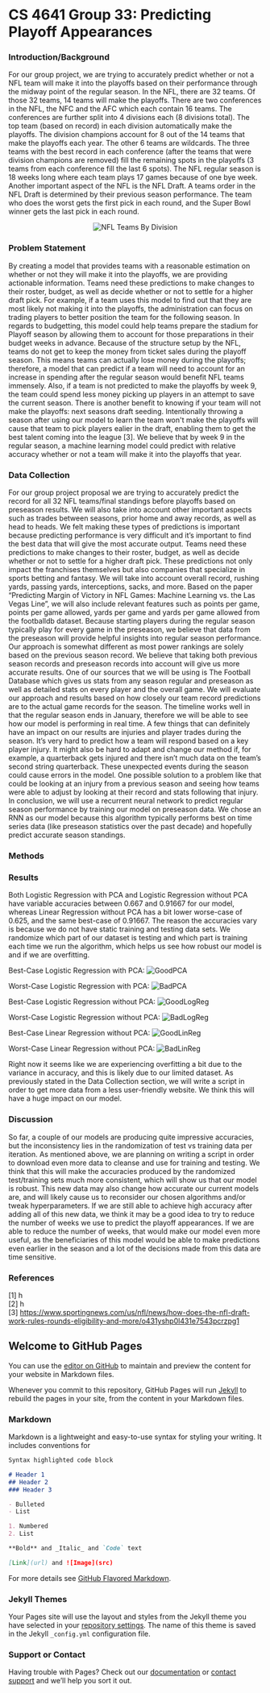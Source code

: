 # CS 4641 Group 33: Predicting Playoff Appearances

### Introduction/Background
For our group project, we are trying to accurately predict whether or not a NFL team will make it into the playoffs based on their performance through the midway point of the regular season. In the NFL, there are 32 teams. Of those 32 teams, 14 teams will make the playoffs. There are two conferences in the NFL, the NFC and the AFC which each contain 16 teams. The conferences are further split into 4 divisions each (8 divisions total). The top team (based on record) in each division automatically make the playoffs. The division champions account for 8 out of the 14 teams that make the playoffs each year. The other 6 teams are wildcards. The three teams with the best record in each conference (after the teams that were division champions are removed) fill the remaining spots in the playoffs (3 teams from each conference fill the last 6 spots). The NFL regular season is 18 weeks long where each team plays 17 games because of one bye week. Another important aspect of the NFL is the NFL Draft. A teams order in the NFL Draft is determined by their previous season performance. The team who does the worst gets the first pick in each round, and the Super Bowl winner gets the last pick in each round. 

<p align="center">
  <img src="https://images.squarespace-cdn.com/content/v1/5ce3ea91ae2b190001d02fba/1601444797075-M9N6ZBUUCKQZV1FD1CHC/Teams+by+division.jpg" alt="NFL Teams By Division"/>
</p>

### Problem Statement
By creating a model that provides teams with a reasonable estimation on whether or not they will make it into the playoffs, we are providing actionable information. Teams need these predictions to make changes to their roster, budget, as well as decide whether or not to settle for a higher draft pick. For example, if a team uses this model to find out that they are most likely not making it into the playoffs, the administration can focus on trading players to better position the team for the following season. In regards to budgetting, this model could help teams prepare the stadium for Playoff season by allowing them to account for those preparations in their budget weeks in advance. Because of the structure setup by the NFL, teams do not get to keep the money from ticket sales during the playoff season. This means teams can actually lose money during the playoffs; therefore, a model that can predict if a team will need to account for an increase in spending after the regular season would benefit NFL teams immensely. Also, if a team is not predicted to make the playoffs by week 9, the team could spend less money picking up players in an attempt to save the current season. There is another benefit to knowing if your team will not make the playoffs: next seasons draft seeding. Intentionally throwing a season after using our model to learn the team won't make the playoffs will cause that team to pick players ealier in the draft, enabling them to get the best talent coming into the league [3]. We believe that by week 9 in the regular season, a machine learning model could predict with relative accuracy whether or not a team will make it into the playoffs that year. 

### Data Collection

 



For our group project proposal we are trying to accurately predict the record for all 32 NFL teams/final standings before playoffs based on preseason results. We will also take into account other important aspects such as trades between seasons, prior home and away records, as well as head to heads. We felt making these types of predictions is important because predicting performance is very difficult and it’s important to find the best data that will give the most accurate output. Teams need these predictions to make changes to their roster, budget, as well as decide whether or not to settle for a higher draft pick. These predictions not only impact the franchises themselves but also companies that specialize in sports betting and fantasy. We will take into account overall record, rushing yards, passing yards, interceptions, sacks, and more. Based on the paper “Predicting Margin of Victory in NFL Games: Machine Learning vs. the Las Vegas Line”, we will also include relevant features such as points per game, points per game allowed, yards per game and yards per game allowed from the footballdb dataset. Because starting players during the regular season typically play for every game in the preseason, we believe that data from the preseason will provide helpful insights into regular season performance. Our approach is somewhat different as most power rankings are solely based on the previous season record. We believe that taking both previous season records and preseason records into account will give us more accurate results. One of our sources that we will be using is The Football Database which gives us stats from any season regular and preseason as well as detailed stats on every player and the overall game. We will evaluate our approach and results based on how closely our team record predictions are to the actual game records for the season. The timeline works well in that the regular season ends in January, therefore we will be able to see how our model is performing in real time. A few things that can definitely have an impact on our results are injuries and player trades during the season. It’s very hard to predict how a team will respond based on a key player injury. It might also be hard to adapt and change our method if, for example, a quarterback gets injured and there isn’t much data on the team’s second string quarterback. These unexpected events during the season could cause errors in the model. One possible solution to a problem like that could be looking at an injury from a previous season and seeing how teams were able to adjust by looking at their record and stats following that injury. In conclusion, we will use a recurrent neural network to predict regular season performance by training our model on preseason data. We chose an RNN as our model because this algorithm typically performs best on time series data (like preseason statistics over the past decade) and hopefully predict accurate season standings.

### Methods

### Results

Both Logistic Regression with PCA and Logistic Regression without PCA have variable accuracies between 0.667 and 0.91667 for our model, whereas Linear Regression without PCA has a bit lower worse-case of 0.625, and the same best-case of 0.91667. The reason the accuracies vary is because we do not have static training and testing data sets. We randomize which part of our dataset is testing and which part is training each time we run the algorithm, which helps us see how robust our model is and if we are overfitting. 

Best-Case Logistic Regression with PCA:
![GoodPCA](/img/export.png)

Worst-Case Logistic Regression with PCA:
![BadPCA](/img/export.png)

Best-Case Logistic Regression without PCA:
![GoodLogReg](/img/export.png)

Worst-Case Logistic Regression without PCA:
![BadLogReg](/img/export.png)

Best-Case Linear Regression without PCA:
![GoodLinReg](/img/export.png)

Worst-Case Linear Regression without PCA:
![BadLinReg](/img/export.png)

Right now it seems like we are experiencing overfitting a bit due to the variance in accuracy, and this is likely due to our limited dataset. As previously stated in the Data Collection section, we will write a script in order to get more data from a less user-friendly website. We think this will have a huge impact on our model.

### Discussion

So far, a couple of our models are producing quite impressive accuracies, but the inconsistency lies in the randomization of test vs training data per iteration. As mentioned above, we are planning on writing a script in order to download even more data to cleanse and use for training and testing. We think that this will make the accuracies produced by the randomized test/training sets much more consistent, which will show us that our model is robust. This new data may also change how accurate our current models are, and will likely cause us to reconsider our chosen algorithms and/or tweak hyperparameters. If we are still able to achieve high accuracy after adding all of this new data, we think it may be a good idea to try to reduce the number of weeks we use to predict the playoff appearances. If we are able to reduce the number of weeks, that would make our model even more useful, as the beneficiaries of this model would be able to make predictions even earlier in the season and a lot of the decisions made from this data are time sensitive.


### References
  [1] h <br/>
  [2] h <br/>
  [3] https://www.sportingnews.com/us/nfl/news/how-does-the-nfl-draft-work-rules-rounds-eligibility-and-more/o431yshp0l431e7543pcrzpg1 <br/>


## Welcome to GitHub Pages

You can use the [editor on GitHub](https://github.com/rorbrow/MLtest/edit/gh-pages/index.md) to maintain and preview the content for your website in Markdown files.

Whenever you commit to this repository, GitHub Pages will run [Jekyll](https://jekyllrb.com/) to rebuild the pages in your site, from the content in your Markdown files.

### Markdown

Markdown is a lightweight and easy-to-use syntax for styling your writing. It includes conventions for

```markdown
Syntax highlighted code block

# Header 1
## Header 2
### Header 3

- Bulleted
- List

1. Numbered
2. List

**Bold** and _Italic_ and `Code` text

[Link](url) and ![Image](src)
```

For more details see [GitHub Flavored Markdown](https://guides.github.com/features/mastering-markdown/).

### Jekyll Themes

Your Pages site will use the layout and styles from the Jekyll theme you have selected in your [repository settings](https://github.com/rorbrow/MLtest/settings/pages). The name of this theme is saved in the Jekyll `_config.yml` configuration file.

### Support or Contact

Having trouble with Pages? Check out our [documentation](https://docs.github.com/categories/github-pages-basics/) or [contact support](https://support.github.com/contact) and we’ll help you sort it out.
